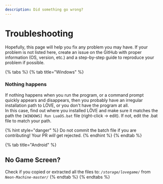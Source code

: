 ```yaml
---
description: Did something go wrong?
---
```


# Troubleshooting

Hopefully, this page will help you fix any problem you may have. If your problem is not listed here, create an issue on the GitHub with proper information \(OS, version, etc.\) and a step-by-step guide to reproduce your problem if possible.

{% tabs %}
{% tab title="Windows" %}
### Nothing happens

If nothing happens when you run the program, or a command prompt quickly appears and disappears, then you probably have an irregular installation path to LÖVE, or you don't have the program at all.  
In this case, find out where you installed LÖVE and make sure it matches the path the `[WINDOWS] Run LuaOS.bat` file \(right-click -&gt; edit\). If not, edit the .bat file to match your path.

{% hint style="danger" %}
Do not commit the batch file if you are contributing! Your PR _will_ get rejected.
{% endhint %}
{% endtab %}

{% tab title="Android" %}
## No Game Screen?

Check if you copied or extracted all the files to: _`/storage/lovegame/`_ from _`Neon-Machine-master/`_
{% endtab %}
{% endtabs %}



